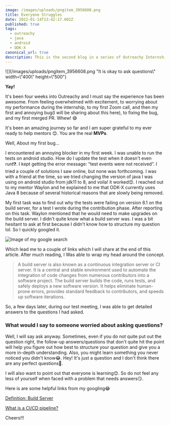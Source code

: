 ```yaml
---
image: /images/uploads/pngitem_3956608.png
title: Everyone Struggles
date: 2022-01-14T13:42:17.602Z
published: true
tags:
  - outreachy
  - java
  - android
  - ODK-X
canonical_url: true
description: This is the second blog in a series of Outreachy Internship blogs.
---
```

![](/images/uploads/pngitem_3956608.png "It is okay to ask questions\\" width=\\"400\\" height=\\"500")

**Yay!**

It's been four weeks into Outreachy and I must say the experience has been awesome. From feeling overwhelmed with excitement, to worrying about my performance during the internship, to my first Zoom call, and then my first and annoying bug(I will be sharing about this here), to fixing the bug, and my first merged PR. Whew! 😅 

It's been an amazing journey so far and I am super grateful to my ever ready to help mentors 😊. You are the real **MVPs**.

Well, About my first bug...

I encountered an annoying blocker in my first week. I was unable to run the tests on android studio. How do I update the test when it doesn't even run❗️❓. I kept getting the error message: “test events were not received”. I tried a couple of solutions I saw online, but none was forthcoming. I was with a friend at the time, so we tried changing the version of java I was using on android studio from jdk11 to 8, and voila! it worked😊. I reached out to my mentor Waylon and he explained to me that ODK-X currently uses Java 8 because of several historical reasons that are slowly being removed.

My first task was to find out why the tests were failing on version 8.1 on the build server, for a test I wrote during the contribution phase. After reporting on this task. Waylon mentioned that he would need to make upgrades on the build server. I didn't quite know what a build server was. I was a bit hesitant to ask at first because I didn't know how to structure my question lol. So I quickly googled it.

![Image of my google search](/images/uploads/screenshot-2022-01-10-at-00.28.27.png "Image of my google search")

Which lead me to a couple of links which I will share at the end of this article. After much reading, I Was able to wrap my head around the concept.

> A build server is also known as a  continuous integration server or CI server. It is a  central and stable environment used to automate the integration of code changes from numerous contributors into a software project. The build server builds the code, runs tests, and safely deploys a new software version. It helps eliminate human-prone errors, provides standard feedback to contributors, and speeds up software iterations.

So, a few days later, during our test meeting, I was able to get detailed answers to the questions I had asked.

### **What would I say to someone worried about asking questions?**

Well, I will say ask anyway. Sometimes, even if you do not quite put out the question right, the follow-up answers/questions that don't quite hit the point will help you figure out how best to structure your question and give you a more in-depth understanding. Also, you might learn something you never noticed you didn't know😂. Hey! It's just a question and I don't think there are any perfect questions🤔.

I will also want to point out that everyone is learning😊. So do not feel any less of yourself when faced with a problem that needs answers😏.

Here is are some helpful links from my googling😂

[Definition: Build Server](https://searchsoftwarequality.techtarget.com/definition/Build-Server)

[What is a CI/CD pipeline?](https://www.redhat.com/en/topics/devops/what-cicd-pipeline)

Cheers!!!
